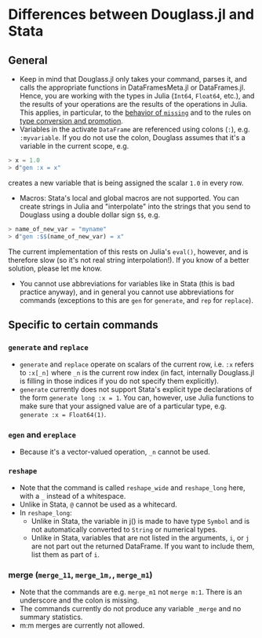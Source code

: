 # Differences between Douglass.jl and Stata

## General

- Keep in mind that Douglass.jl only takes your command, parses it, and calls the appropriate functions in DataFramesMeta.jl or DataFrames.jl. Hence, you are working with the types in Julia (`Int64`, `Float64`, etc.), and the results of your operations are the results of the operations in Julia. This applies, in particular, to the [behavior of `missing`](https://docs.julialang.org/en/v1/manual/missing/) and to the rules on [type conversion and promotion](https://docs.julialang.org/en/v1/manual/conversion-and-promotion/).
- Variables in the activate `DataFrame` are referenced using colons (`:`), e.g. `:myvariable`. If you do not use the colon, Douglass assumes that it's a variable in the current scope, e.g.
```julia
> x = 1.0
> d"gen :x = x"
```
creates a new variable that is being assigned the scalar `1.0` in every row.
- Macros: Stata's local and global macros are not supported. You can create strings in Julia and "interpolate" into the strings that you send to Douglass using a double dollar sign `$$`, e.g.
```julia
> name_of_new_var = "myname"
> d"gen :$$(name_of_new_var) = x"
```
The current implementation of this rests on Julia's `eval()`, however, and is therefore slow (so it's not real string interpolation!). If you know of a better solution, please let me know.
- You cannot use abbreviations for variables like in Stata (this is bad practice anyway), and in general you cannot use abbreviations for commands (exceptions to this are `gen` for `generate`, and `rep` for `replace`).


## Specific to certain commands

### `generate` and `replace`

- `generate` and `replace` operate on scalars of the current row, i.e. `:x` refers to `:x[_n]` where `_n` is the current row index (in fact, internally Douglass.jl is filling in those indices if you do not specify them explicitly).
- `generate` currently does not support Stata's explicit type declarations of the form `generate long :x = 1`. You can, however, use Julia functions to make sure that your assigned value are of a particular type, e.g. `generate :x = Float64(1)`.

### `egen` and `ereplace`

- Because it's a vector-valued operation, `_n` cannot be used.

### `reshape`

- Note that the command is called `reshape_wide` and `reshape_long` here, with a `_` instead of a whitespace.
- Unlike in Stata, `@` cannot be used as a whitecard.
- In `reshape_long`:
    * Unlike in Stata, the variable in j() is made to have type `Symbol` and is not automatically converted to `String` or numerical types.
    * Unlike in Stata, variables that are not listed in the arguments, `i`, or `j` are not part out the returned DataFrame. If you want to include them, list them as part of `i`.

### merge (`merge_11`, `merge_1m,`, `merge_m1`)

  - Note that the commands are e.g. `merge_m1` not `merge m:1`. There is an underscore and the colon is missing.
  - The commands currently do not produce any variable `_merge` and no summary statistics.
  - m:m merges are currently not allowed.